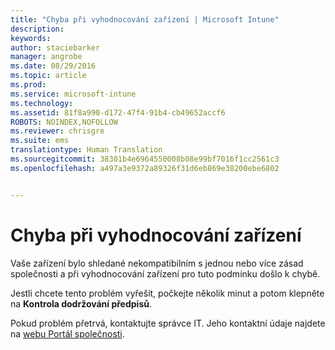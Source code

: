 ```yaml
---
title: "Chyba při vyhodnocování zařízení | Microsoft Intune"
description: 
keywords: 
author: staciebarker
manager: angrobe
ms.date: 08/29/2016
ms.topic: article
ms.prod: 
ms.service: microsoft-intune
ms.technology: 
ms.assetid: 81f8a990-d172-47f4-91b4-cb49652accf6
ROBOTS: NOINDEX,NOFOLLOW
ms.reviewer: chrisgre
ms.suite: ems
translationtype: Human Translation
ms.sourcegitcommit: 38301b4e6964550008b08e99bf7016f1cc2561c3
ms.openlocfilehash: a497a3e9372a89326f31d6eb869e38200ebe6802


---
```



# Chyba při vyhodnocování zařízení
Vaše zařízení bylo shledané nekompatibilním s jednou nebo více zásad společnosti a při vyhodnocování zařízení pro tuto podmínku došlo k chybě.

Jestli chcete tento problém vyřešit, počkejte několik minut a potom klepněte na **Kontrola dodržování předpisů**.

Pokud problém přetrvá, kontaktujte správce IT. Jeho kontaktní údaje najdete na [webu Portál společnosti](http://portal.manage.microsoft.com).



<!--HONumber=Aug16_HO5-->



